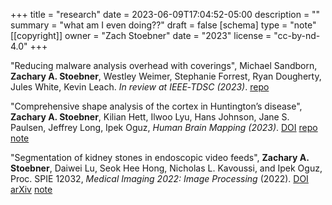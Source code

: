 +++
title = "research"
date = 2023-06-09T17:04:52-05:00
description = ""
summary = "what am I even doing??"
draft = false
[schema]
  type = "note"
[[copyright]]
  owner = "Zach Stoebner"
  date = "2023"
  license = "cc-by-nd-4.0"
+++

"Reducing malware analysis overhead with coverings", Michael Sandborn, **Zachary A. Stoebner**, Westley Weimer, Stephanie Forrest, Ryan Dougherty, Jules White, Kevin Leach. <i>In review at IEEE‑TDSC (2023)</i>. [repo](https://github.com/sandbornm/MIMOSA/tree/main/ml)

"Comprehensive shape analysis of the cortex in Huntington’s disease", **Zachary A. Stoebner**, Kilian Hett, Ilwoo Lyu, Hans Johnson, Jane S. Paulsen, Jeffrey Long, Ipek Oguz, <i>Human Brain Mapping (2023)</i>. [DOI](https://doi.org/10.1002/hbm.26125) [repo](https://github.com/MedICL-VU/Cortical-Shape-Analysis-in-HD) [note](/projects/cortical-surface-analysis/)

"Segmentation of kidney stones in endoscopic video feeds", **Zachary A. Stoebner**, Daiwei Lu, Seok Hee Hong, Nicholas L. Kavoussi, and Ipek Oguz, Proc. SPIE 12032, <i>Medical Imaging 2022: Image Processing</i> (2022). [DOI](https://doi.org/10.1117/12.2613274) [arXiv](https://arxiv.org/abs/2204.14175) [note](/projects/stone-anno)

<!--more-->
